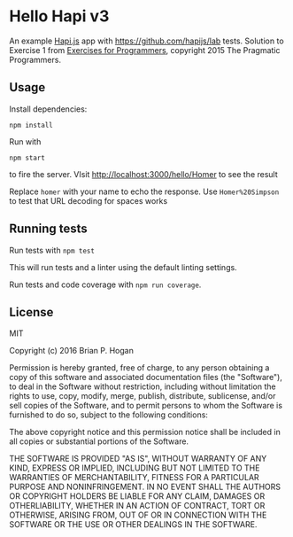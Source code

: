 # Hello Hapi v3

An example [Hapi.js](https://hapijs.com/) app with https://github.com/hapijs/lab tests. Solution to Exercise 1 from [Exercises for Programmers](http://pragprog.com/titles/bhwb), copyright 2015 The Pragmatic Programmers.

## Usage

Install dependencies:

```
npm install
```

Run with 

`npm start`

to fire the server. VIsit <http://localhost:3000/hello/Homer> to see the result

Replace `homer` with your name to echo the response. Use `Homer%20Simpson` to test that URL decoding for spaces works

## Running tests

Run tests with `npm test`

This will run tests and a linter using the default linting settings.

Run tests and code coverage with `npm run coverage`.

## License

MIT

Copyright (c) 2016 Brian P. Hogan

Permission is hereby granted, free of charge, to any person obtaining a copy of this software and associated documentation files (the "Software"), to deal in the Software without restriction, including without limitation the rights to use, copy, modify, merge, publish, distribute, sublicense, and/or sell copies of the Software, and to permit persons to whom the Software is furnished to do so, subject to the following conditions:

The above copyright notice and this permission notice shall be included in all copies or substantial portions of the Software.

THE SOFTWARE IS PROVIDED "AS IS", WITHOUT WARRANTY OF ANY KIND, EXPRESS OR IMPLIED, INCLUDING BUT NOT LIMITED TO THE WARRANTIES OF MERCHANTABILITY, FITNESS FOR A PARTICULAR PURPOSE AND NONINFRINGEMENT. IN NO EVENT SHALL THE AUTHORS OR COPYRIGHT HOLDERS BE LIABLE FOR ANY CLAIM, DAMAGES OR OTHERLIABILITY, WHETHER IN AN ACTION OF CONTRACT, TORT OR OTHERWISE, ARISING FROM, OUT OF OR IN CONNECTION WITH THE SOFTWARE OR THE USE OR OTHER DEALINGS IN THE SOFTWARE.
